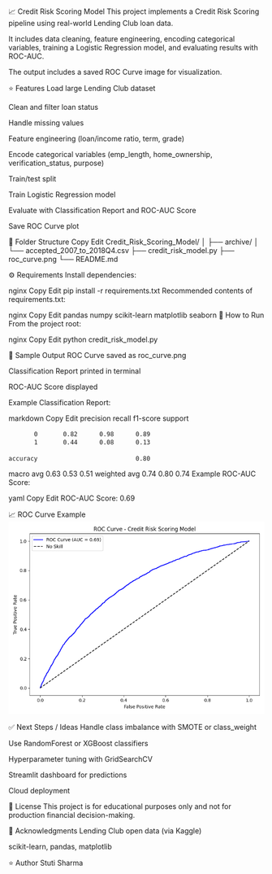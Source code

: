 📈 Credit Risk Scoring Model
This project implements a Credit Risk Scoring pipeline using real-world Lending Club loan data.

It includes data cleaning, feature engineering, encoding categorical variables, training a Logistic Regression model, and evaluating results with ROC-AUC.

The output includes a saved ROC Curve image for visualization.

⭐️ Features
Load large Lending Club dataset

Clean and filter loan status

Handle missing values

Feature engineering (loan/income ratio, term, grade)

Encode categorical variables (emp_length, home_ownership, verification_status, purpose)

Train/test split

Train Logistic Regression model

Evaluate with Classification Report and ROC-AUC Score

Save ROC Curve plot

📂 Folder Structure
Copy
Edit
Credit_Risk_Scoring_Model/
│
├── archive/
│   └── accepted_2007_to_2018Q4.csv
├── credit_risk_model.py
├── roc_curve.png
└── README.md

⚙️ Requirements
Install dependencies:

nginx
Copy
Edit
pip install -r requirements.txt
Recommended contents of requirements.txt:

nginx
Copy
Edit
pandas
numpy
scikit-learn
matplotlib
seaborn
🚀 How to Run
From the project root:

nginx
Copy
Edit
python credit_risk_model.py

🧭 Sample Output
ROC Curve saved as roc_curve.png

Classification Report printed in terminal

ROC-AUC Score displayed

Example Classification Report:

markdown
Copy
Edit
              precision    recall  f1-score   support

           0       0.82      0.98      0.89
           1       0.44      0.08      0.13

    accuracy                           0.80
   macro avg       0.63      0.53      0.51
weighted avg       0.74      0.80      0.74
Example ROC-AUC Score:

yaml
Copy
Edit
ROC-AUC Score: 0.69

📈 ROC Curve Example
![ROC Curve](roc_curve.png)

✅ Next Steps / Ideas
Handle class imbalance with SMOTE or class_weight

Use RandomForest or XGBoost classifiers

Hyperparameter tuning with GridSearchCV

Streamlit dashboard for predictions

Cloud deployment

📜 License
This project is for educational purposes only and not for production financial decision-making.

🙏 Acknowledgments
Lending Club open data (via Kaggle)

scikit-learn, pandas, matplotlib

⭐️ Author
Stuti Sharma
